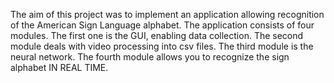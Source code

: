 The aim of this project was to implement an application allowing recognition of the American Sign Language alphabet. The application consists of four modules. The first one is the GUI, enabling data collection. The second module deals with video processing into csv files. The third module is the neural network. The fourth module allows you to recognize the sign alphabet IN REAL TIME.
